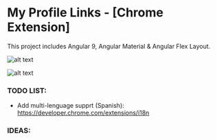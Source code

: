 # My Profile Links - [Chrome Extension]

This project includes Angular 9, Angular Material & Angular Flex Layout.

![alt text](https://raw.githubusercontent.com/ialex90/my-profile-links-chrome-extension/master/screenshots/screenshot1.jpg)

![alt text](https://raw.githubusercontent.com/ialex90/my-profile-links-chrome-extension/master/screenshots/screenshot2.jpg)



### TODO LIST:
- Add multi-lenguage supprt (Spanish):
https://developer.chrome.com/extensions/i18n


### IDEAS: 
